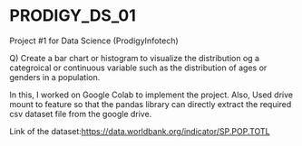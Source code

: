 # PRODIGY_DS_01
Project #1 for Data Science (ProdigyInfotech)

Q) Create a bar chart or histogram to visualize the distribution og a categroical or continuous variable such as the distribution of ages or genders in a population.

In this, I worked on Google Colab to implement the project.
Also, Used drive mount to feature so that the pandas library can directly extract the required csv dataset file from the google drive.

Link of the dataset:https://data.worldbank.org/indicator/SP.POP.TOTL
